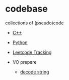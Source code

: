 # codebase
collections of (pseudo)code

- [C++](https://github.com/Kur1su0/codebase/blob/main/CPP_basics.md)

- [Python](https://github.com/Kur1su0/codebase/blob/main/python_basics.md)

- [Leetcode Tracking](https://github.com/Kur1su0/codebase/blob/main/leetcode.md)


- VO prepare
  - [decode string](https://github.com/Kur1su0/codebase/blob/main/vo/decode_string.py)

